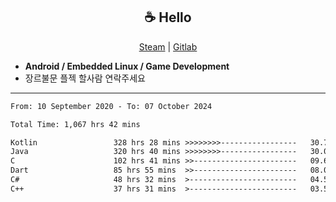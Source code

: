 <h2 align="center"> ☕ Hello </h2>

<p align="center">
  <a href="https://steamcommunity.com/id/Niforances/">Steam</a> |
  <a href="https://gitlab.com/niforances">Gitlab</a>
</p>

 - **Android / Embedded Linux / Game Development**
 - 장르불문 플젝 할사람 연락주세요

------

<!--START_SECTION:waka-->

```txt
From: 10 September 2020 - To: 07 October 2024

Total Time: 1,067 hrs 42 mins

Kotlin                 328 hrs 28 mins >>>>>>>>-----------------   30.76 %
Java                   320 hrs 40 mins >>>>>>>>-----------------   30.03 %
C                      102 hrs 41 mins >>-----------------------   09.62 %
Dart                   85 hrs 55 mins  >>-----------------------   08.05 %
C#                     48 hrs 32 mins  >------------------------   04.55 %
C++                    37 hrs 31 mins  >------------------------   03.51 %
```

<!--END_SECTION:waka-->
